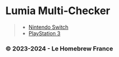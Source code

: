 # Lumia Multi-Checker
> - [Nintendo Switch](https://homebrewfrance.github.io/mutli-checker/switch/)
> - [PlayStation 3](https://homebrewfrance.github.io/multi-checker/ps3/)

### © 2023-2024 - Le Homebrew France
